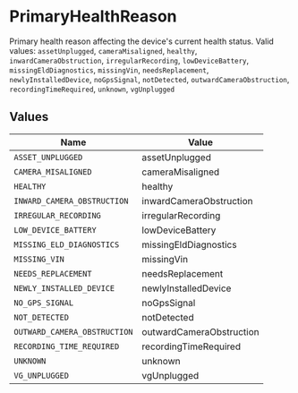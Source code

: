 # PrimaryHealthReason

Primary health reason affecting the device's current health status.  Valid values: `assetUnplugged`, `cameraMisaligned`, `healthy`, `inwardCameraObstruction`, `irregularRecording`, `lowDeviceBattery`, `missingEldDiagnostics`, `missingVin`, `needsReplacement`, `newlyInstalledDevice`, `noGpsSignal`, `notDetected`, `outwardCameraObstruction`, `recordingTimeRequired`, `unknown`, `vgUnplugged`


## Values

| Name                         | Value                        |
| ---------------------------- | ---------------------------- |
| `ASSET_UNPLUGGED`            | assetUnplugged               |
| `CAMERA_MISALIGNED`          | cameraMisaligned             |
| `HEALTHY`                    | healthy                      |
| `INWARD_CAMERA_OBSTRUCTION`  | inwardCameraObstruction      |
| `IRREGULAR_RECORDING`        | irregularRecording           |
| `LOW_DEVICE_BATTERY`         | lowDeviceBattery             |
| `MISSING_ELD_DIAGNOSTICS`    | missingEldDiagnostics        |
| `MISSING_VIN`                | missingVin                   |
| `NEEDS_REPLACEMENT`          | needsReplacement             |
| `NEWLY_INSTALLED_DEVICE`     | newlyInstalledDevice         |
| `NO_GPS_SIGNAL`              | noGpsSignal                  |
| `NOT_DETECTED`               | notDetected                  |
| `OUTWARD_CAMERA_OBSTRUCTION` | outwardCameraObstruction     |
| `RECORDING_TIME_REQUIRED`    | recordingTimeRequired        |
| `UNKNOWN`                    | unknown                      |
| `VG_UNPLUGGED`               | vgUnplugged                  |